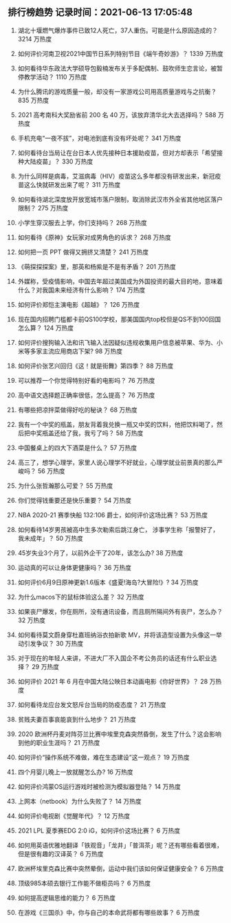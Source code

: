 
## 排行榜趋势 记录时间：2021-06-13 17:05:48
  
  1. 湖北十堰燃气爆炸事件已致12人死亡，37人重伤。可能是什么原因造成的？ 3214 万热度
    
  2. 如何评价河南卫视2021中国节日系列特别节目《端午奇妙游》？ 1339 万热度
    
  3. 如何看待华东政法大学硕导包毅楠发布关于多配偶制、鼓吹师生恋言论，被暂停教学活动？ 1110 万热度
    
  4. 为什么腾讯的游戏质量一般，却没有一家游戏公司用高质量游戏与之抗衡？ 835 万热度
    
  5. 2021 高考南科大奖励省前 200 名 40 万，该放弃清华北大去选择吗？ 588 万热度
    
  6. 手机充电“一夜不拔”，对电池到底有没有坏处呢？ 341 万热度
    
  7. 如何看待台当局让在台日本人优先接种日本援助疫苗，但对方却表示「希望接种大陆疫苗」？ 330 万热度
    
  8. 为什么同样是病毒，艾滋病毒（HIV）疫苗这么多年都没有研发出来，新冠疫苗这么快就研发出来了呢？ 311 万热度
    
  9. 如何看待湖北深度放开放宽城市落户限制，取消除武汉市外全省其他地区落户限制？ 275 万热度
    
  10. 小学生穿汉服去上学，你们支持吗？ 268 万热度
    
  11. 如何看待《原神》女玩家对成男角色的诉求？ 268 万热度
    
  12. 如何把一页 PPT 做得又拥挤又清楚？ 241 万热度
    
  13. 《萌探探探案》里，那英和杨紫是不是有矛盾？ 201 万热度
    
  14. 外媒称，受疫情影响，中国去年超过美国成为外国投资的最大目的地，意味着什么？对我国未来经济有什么影响？ 174 万热度
    
  15. 如何评价郑恺主演电影《超越》？ 126 万热度
    
  16. 现在国内招聘门槛都卡前QS100学校，那美国国内top校但是QS不到100回国怎么算？ 124 万热度
    
  17. 如何评价搜狗输入法和讯飞输入法因疑似违规收集用户信息被苹果、华为、小米等多家主流应用商店下架? 98 万热度
    
  18. 如何评价张艺兴回归《这！就是街舞》第四季？ 88 万热度
    
  19. 可以推荐一个你觉得特别好看的电影吗？ 76 万热度
    
  20. 高中语文选择题正确率很低，怎么提高？ 76 万热度
    
  21. 有哪些把凉拌菜做得好吃的秘诀？ 68 万热度
    
  22. 我有一个中奖的瓶盖，朋友背着我兑换一瓶又中奖的饮料，他把饮料喝了，然后把中奖瓶盖还给了我，我亏了吗？ 58 万热度
    
  23. 中国餐桌上的四大下酒菜是什么？ 57 万热度
    
  24. 高三了，想学心理学，家里人说心理学不好就业，心理学就业前景真的那么严峻吗？ 56 万热度
    
  25. 为什么张哲瀚那么可爱？ 55 万热度
    
  26. 你们觉得钱重要还是快乐重要？ 54 万热度
    
  27. NBA 2020-21 赛季快船 132:106 爵士，如何评价这场比赛？ 53 万热度
    
  28. 如何看待14岁男孩被高中生多次勒索后跳江身亡， 涉事学生称「报警好了，我未成年」？ 50 万热度
    
  29. 45岁失业3个月了，以前外企干了20年，该怎么办? 38 万热度
    
  30. 运动真的可以让身体更健康吗？ 36 万热度
    
  31. 如何评价6月9日原神更新1.6版本《盛夏!海岛?大冒险!》? 34 万热度
    
  32. 为什么macos下的鼠标体验这么差？ 32 万热度
    
  33. 如果丧尸爆发，你在厕所，没有通讯设备，而且厕所隔间外有丧尸，怎么办？ 32 万热度
    
  34. 如何看待莫文蔚身穿杜嘉班纳浴衣拍新歌 MV，并将该造型设置为头像这一举动引发争议？ 30 万热度
    
  35. 对于现在的年轻人来讲，不进大厂不入国企不考公务员的话还有什么职业选择？ 29 万热度
    
  36. 如何评价 2021 年 6 月在中国大陆公映日本动画电影《你好世界》？ 28 万热度
    
  37. 如何看待龙应台发文怒斥台当局的防疫态度？ 21 万热度
    
  38. 贫贱夫妻百事哀能哀到什么地步？ 21 万热度
    
  39. 2020 欧洲杯丹麦对阵芬兰比赛中埃里克森突然昏倒，发生了什么？这会影响到他的职业生涯吗？ 21 万热度
    
  40. 如何评价“操作系统不难做，难在生态建设”这一观点？ 19 万热度
    
  41. 四个月婴儿晚上一放就醒怎么办? 16 万热度
    
  42. 如何评价鸿蒙OS运行游戏时被检测为模拟器登陆？ 14 万热度
    
  43. 上网本（netbook）为什么失败了？ 14 万热度
    
  44. 如何评价电视剧《觉醒年代》？ 12 万热度
    
  45. 2021 LPL 夏季赛EDG 2:0 iG，如何评价这场比赛？ 6 万热度
    
  46. 如何用英语优雅地翻译「铁观音」「龙井」「普洱茶」呢？还有哪些看着很难，但是很有趣的汉译英？ 6 万热度
    
  47. 欧洲杯埃里克森比赛中突然晕倒，运动中我们该如何保证健康安全？ 6 万热度
    
  48. 顶级985本硕去银行工作能不做柜员吗？ 6 万热度
    
  49. 如何提高逻辑思维的能力？ 6 万热度
    
  50. 在游戏《三国杀》中，你与自己的本命武将都有哪些故事？ 6 万热度
    